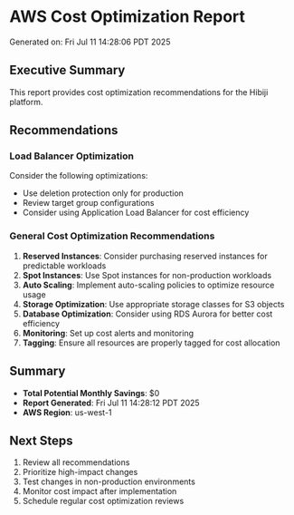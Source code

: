 # AWS Cost Optimization Report
Generated on: Fri Jul 11 14:28:06 PDT 2025

## Executive Summary

This report provides cost optimization recommendations for the Hibiji platform.

## Recommendations


### Load Balancer Optimization
Consider the following optimizations:
- Use deletion protection only for production
- Review target group configurations
- Consider using Application Load Balancer for cost efficiency


### General Cost Optimization Recommendations

1. **Reserved Instances**: Consider purchasing reserved instances for predictable workloads
2. **Spot Instances**: Use Spot instances for non-production workloads
3. **Auto Scaling**: Implement auto-scaling policies to optimize resource usage
4. **Storage Optimization**: Use appropriate storage classes for S3 objects
5. **Database Optimization**: Consider using RDS Aurora for better cost efficiency
6. **Monitoring**: Set up cost alerts and monitoring
7. **Tagging**: Ensure all resources are properly tagged for cost allocation


## Summary

- **Total Potential Monthly Savings**: $0
- **Report Generated**: Fri Jul 11 14:28:12 PDT 2025
- **AWS Region**: us-west-1

## Next Steps

1. Review all recommendations
2. Prioritize high-impact changes
3. Test changes in non-production environments
4. Monitor cost impact after implementation
5. Schedule regular cost optimization reviews

